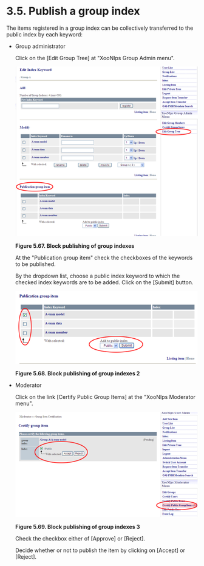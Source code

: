 # 3.5. Publish a group index

The items registered in a group index can be collectively transferred to the public index by each keyword:

* Group administrator

  Click on the \[Edit Group Tree\] at "XooNIps Group Admin menu".

  ![Block publishing of group indexes](../../../.gitbook/assets/xoonips-operate101.png)

  **Figure 5.67. Block publishing of group indexes**

  At the "Publication group item" check the checkboxes of the keywords to be published.

  By the dropdown list, choose a public index keyword to which the checked index keywords are to be added. Click on the \[Submit\] button.

  ![Block publishing of group indexes 2](../../../.gitbook/assets/xoonips-operate102.png)

  **Figure 5.68. Block publishing of group indexes 2**

* Moderator

  Click on the link \[Certify Public Group Items\] at the "XooNIps Moderator menu".

  ![Block publishing of group indexes 3](../../../.gitbook/assets/xoonips-operate103.png)

  **Figure 5.69. Block publishing of group indexes 3**

  Check the checkbox either of \[Approve\] or \[Reject\].

  Decide whether or not to publish the item by clicking on \[Accept\] or \[Reject\].

